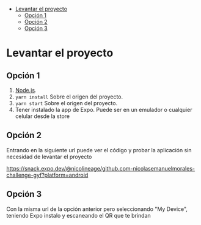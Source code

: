 - [Levantar el proyecto](#levantar-el-proyecto)
  - [Opción 1](#opción-1)
  - [Opción 2](#opción-2)
  - [Opción 3](#opción-3)
# Levantar el proyecto

## Opción 1
1. [Node.js](https://nodejs.org/es/ "Node.js").
2. `yarn install` Sobre el origen del proyecto.
3. `yarn start` Sobre el origen del proyecto.
4. Tener instalado la app de Expo. Puede ser en un emulador o cualquier celular desde la store

## Opción 2
Entrando en la siguiente url puede ver el código y probar la aplicación sin necesidad de levantar el proyecto

https://snack.expo.dev/@nicolineage/github.com-nicolasemanuelmorales-challenge-gyf?platform=android

## Opción 3
Con la misma url de la opción anterior pero seleccionando "My Device", teniendo Expo instalo y escaneando el QR que te brindan
